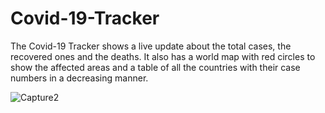 # Covid-19-Tracker
The Covid-19 Tracker shows a live update about the total cases, the recovered ones and the deaths. It also has a world map with red circles to show the affected areas and a table of all the countries with their case numbers in a decreasing manner.

![Capture2](https://user-images.githubusercontent.com/54724473/161444238-7c1dccfb-0082-4680-8a31-365493fb4217.JPG)
